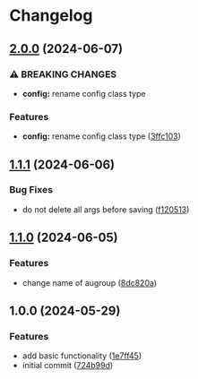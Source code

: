 # Changelog

## [2.0.0](https://github.com/Kibadda/session.nvim/compare/v1.1.1...v2.0.0) (2024-06-07)


### ⚠ BREAKING CHANGES

* **config:** rename config class type

### Features

* **config:** rename config class type ([3ffc103](https://github.com/Kibadda/session.nvim/commit/3ffc10344376c68b6616ffd1e26b4a6362c4fac9))

## [1.1.1](https://github.com/Kibadda/session.nvim/compare/v1.1.0...v1.1.1) (2024-06-06)


### Bug Fixes

* do not delete all args before saving ([f120513](https://github.com/Kibadda/session.nvim/commit/f1205138335ff60548f0f73fc1636286e6fd493d))

## [1.1.0](https://github.com/Kibadda/session.nvim/compare/v1.0.0...v1.1.0) (2024-06-05)


### Features

* change name of augroup ([8dc820a](https://github.com/Kibadda/session.nvim/commit/8dc820a0cd87d93b78af8eec95df42bfa077e81c))

## 1.0.0 (2024-05-29)


### Features

* add basic functionality ([1e7ff45](https://github.com/Kibadda/session.nvim/commit/1e7ff456fc9342f9a573f82272fc59c02424085d))
* initial commit ([724b99d](https://github.com/Kibadda/session.nvim/commit/724b99d2e9e4a4c6e0a5035a13a964c97f415231))

